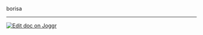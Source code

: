 <!--@@joggrdoc@@-->
<!-- @joggr:version(v2):end -->
<!-- @joggr:warning:start -->
<!-- 
  _   _   _    __        __     _      ____    _   _   ___   _   _    ____     _   _   _ 
 | | | | | |   \ \      / /    / \    |  _ \  | \ | | |_ _| | \ | |  / ___|   | | | | | |
 | | | | | |    \ \ /\ / /    / _ \   | |_) | |  \| |  | |  |  \| | | |  _    | | | | | |
 |_| |_| |_|     \ V  V /    / ___ \  |  _ <  | |\  |  | |  | |\  | | |_| |   |_| |_| |_|
 (_) (_) (_)      \_/\_/    /_/   \_\ |_| \_\ |_| \_| |___| |_| \_|  \____|   (_) (_) (_)
                                                              
This document is managed by Joggr. Editing this document could break Joggr's core features, i.e. our 
ability to auto-maintain this document. Please use the Joggr editor to edit this document 
(link at bottom of the page).
-->
<!-- @joggr:warning:end -->
borisa

<!-- @joggr:editLink(aa364817-6ed2-405c-8d87-81536eb2f626):start -->
---
<a href="https://http://localhost:8080/app/documents/aa364817-6ed2-405c-8d87-81536eb2f626/edit">
  <img src="https://localhost:8081/assets/static/badges/joggr-document-edit.svg?did=aa364817-6ed2-405c-8d87-81536eb2f626" alt="Edit doc on Joggr" />
</a>
<!-- @joggr:editLink(aa364817-6ed2-405c-8d87-81536eb2f626):end -->